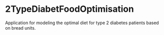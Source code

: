 # 2TypeDiabetFoodOptimisation
Application for modeling the optimal diet for type 2 diabetes patients based on bread units.

